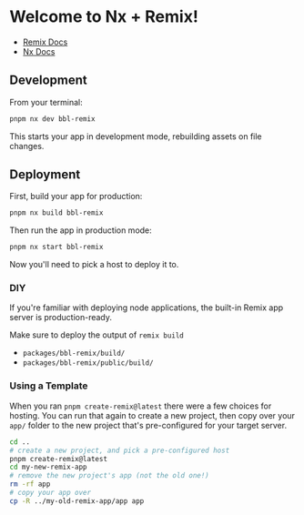# Welcome to Nx + Remix!

- [Remix Docs](https://remix.run/docs)
- [Nx Docs](https://nx.dev)

## Development

From your terminal:

```sh
pnpm nx dev bbl-remix
```

This starts your app in development mode, rebuilding assets on file changes.

## Deployment

First, build your app for production:

```sh
pnpm nx build bbl-remix
```

Then run the app in production mode:

```sh
pnpm nx start bbl-remix
```

Now you'll need to pick a host to deploy it to.

### DIY

If you're familiar with deploying node applications, the built-in Remix app server is production-ready.

Make sure to deploy the output of `remix build`

- `packages/bbl-remix/build/`
- `packages/bbl-remix/public/build/`

### Using a Template

When you ran `pnpm create-remix@latest` there were a few choices for hosting. You can run that again to create a new project, then copy over your `app/` folder to the new project that's pre-configured for your target server.

```sh
cd ..
# create a new project, and pick a pre-configured host
pnpm create-remix@latest
cd my-new-remix-app
# remove the new project's app (not the old one!)
rm -rf app
# copy your app over
cp -R ../my-old-remix-app/app app
```
